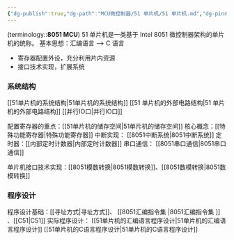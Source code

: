 ```yaml
---
{"dg-publish":true,"dg-path":"MCU微控制器/51 单片机/51 单片机.md","dg-pinned":true,"tags":["Subject"],"permalink":"/MCU微控制器/51 单片机/51 单片机/","pinned":true,"dgPassFrontmatter":true,"noteIcon":"","created":"2024-05-21T15:20:27.707+08:00","updated":"2024-10-27T15:49:01.146+08:00"}
---
```


(terminology::**8051 MCU**)
51 单片机是一类基于 Intel 8051 微控制器架构的单片机的统称。
基本思想：汇编语言 --> C 语言
- 寄存器配置外设，充分利用片内资源
- 接口技术实现，扩展系统

### 系统结构
[[51单片机的系统结构\|51单片机的系统结构]]
[[51 单片机的外部电路结构\|51 单片机的外部电路结构]]
[[并行IO口\|并行IO口]]

配置寄存器的重点：[[51单片机的储存空间\|51单片机的储存空间]]
核心概念：[[特殊功能寄存器\|特殊功能寄存器]]
中断实现： [[8051中断系统\|8051中断系统]]
定时器：[[内部定时计数器\|内部定时计数器]]
串口通信： [[8051串口通信\|8051串口通信]]

单片机接口技术实现：[[8051模数转换\|8051模数转换]]、[[8051数模转换\|8051数模转换]]
### 程序设计
程序设计基础：[[寻址方式\|寻址方式]]、 [[8051汇编指令集 \|8051汇编指令集 ]] 、[[C51\|C51]]
实际程序设计：
[[51单片机的汇编语言程序设计\|51单片机的汇编语言程序设计]]
[[51单片机的C语言程序设计\|51单片机的C语言程序设计]]

